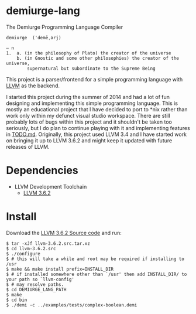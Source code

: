demiurge-lang
=============


The Demiurge Programming Language Compiler
  
``` 
demiurge  (ˈdemēˌərj) 

— n
1.	a. (in the philosophy of Plato) the creator of the universe
 	b. (in Gnostic and some other philosophies) the creator of the universe, 
 	    supernatural but subordinate to the Supreme Being
```

This project is a parser/frontend for a simple programming language with [LLVM](http://llvm.org/) as the backend.

I started this project during the summer of 2014 and had a lot of fun designing and implementing this simple
programming language. This is mostly an educational project that I have decided to port to *nix rather than 
work only within my defunct visual studio workspace. There are still probably lots of bugs within this project
and it shouldn't be taken too seriously, but I do plan to continue playing with it and implementing features 
in [TODO.md](TODO.md). Originally, this project used LLVM 3.4 and I have started work on bringing it up to 
LLVM 3.6.2 and might keep it updated with future releases of LLVM.

Dependencies
============
- LLVM Development Toolchain
  + [LLVM 3.6.2](http://llvm.org/releases/download.html#3.6.2)

Install
=======
Download the [LLVM 3.6.2 Source code](http://llvm.org/releases/3.6.2/llvm-3.6.2.src.tar.xz) and run: 

```
$ tar -xJf llvm-3.6.2.src.tar.xz
$ cd llvm-3.6.2.src
$ ./configure
$ # this will take a while and root may be required if installing to /usr
$ make && make install prefix=INSTALL_DIR 
$ # if installed somewhere other than `/usr' then add INSTALL_DIR/ to your path so `llvm-config'
$ # may resolve paths.
$ cd DEMIURGE_LANG_PATH
$ make
$ cd bin
$ ./demi -c ../examples/tests/complex-boolean.demi
```
